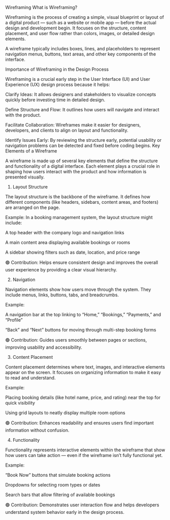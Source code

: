 Wireframing
What is Wireframing?

Wireframing is the process of creating a simple, visual blueprint or layout of a digital product — such as a website or mobile app — before the actual design and development begin.
It focuses on the structure, content placement, and user flow rather than colors, images, or detailed design elements.

A wireframe typically includes boxes, lines, and placeholders to represent navigation menus, buttons, text areas, and other key components of the interface.

Importance of Wireframing in the Design Process

Wireframing is a crucial early step in the User Interface (UI) and User Experience (UX) design process because it helps:

Clarify Ideas: It allows designers and stakeholders to visualize concepts quickly before investing time in detailed design.

Define Structure and Flow: It outlines how users will navigate and interact with the product.

Facilitate Collaboration: Wireframes make it easier for designers, developers, and clients to align on layout and functionality.

Identify Issues Early: By reviewing the structure early, potential usability or navigation problems can be detected and fixed before coding begins.
Key Elements of a Wireframe

A wireframe is made up of several key elements that define the structure and functionality of a digital interface.
Each element plays a crucial role in shaping how users interact with the product and how information is presented visually.

1. Layout Structure

The layout structure is the backbone of the wireframe. It defines how different components (like headers, sidebars, content areas, and footers) are arranged on the page.

Example:
In a booking management system, the layout structure might include:

A top header with the company logo and navigation links

A main content area displaying available bookings or rooms

A sidebar showing filters such as date, location, and price range

🟢 Contribution: Helps ensure consistent design and improves the overall user experience by providing a clear visual hierarchy.

2. Navigation

Navigation elements show how users move through the system. They include menus, links, buttons, tabs, and breadcrumbs.

Example:

A navigation bar at the top linking to “Home,” “Bookings,” “Payments,” and “Profile”

“Back” and “Next” buttons for moving through multi-step booking forms

🟢 Contribution: Guides users smoothly between pages or sections, improving usability and accessibility.

3. Content Placement

Content placement determines where text, images, and interactive elements appear on the screen. It focuses on organizing information to make it easy to read and understand.

Example:

Placing booking details (like hotel name, price, and rating) near the top for quick visibility

Using grid layouts to neatly display multiple room options

🟢 Contribution: Enhances readability and ensures users find important information without confusion.

4. Functionality

Functionality represents interactive elements within the wireframe that show how users can take action — even if the wireframe isn’t fully functional yet.

Example:

“Book Now” buttons that simulate booking actions

Dropdowns for selecting room types or dates

Search bars that allow filtering of available bookings

🟢 Contribution: Demonstrates user interaction flow and helps developers understand system behavior early in the design process.
